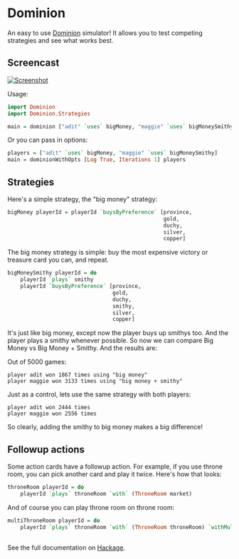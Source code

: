 # Dominion

An easy to use [Dominion](http://en.wikipedia.org/wiki/Dominion_\(card_game\)) simulator! It allows you to test competing strategies and see what works best.

## Screencast

[![Screenshot](http://static.adit.io/dominion_screencast.png)](https://vimeo.com/84722179)

Usage:

```haskell
import Dominion
import Dominion.Strategies

main = dominion ["adit" `uses` bigMoney, "maggie" `uses` bigMoneySmithy]
```

Or you can pass in options:

```haskell
players = ["adit" `uses` bigMoney, "maggie" `uses` bigMoneySmithy]
main = dominionWithOpts [Log True, Iterations 1] players
```

## Strategies

Here's a simple strategy, the "big money" strategy:

```haskell
bigMoney playerId = playerId `buysByPreference` [province,
                                                 gold,
                                                 duchy,
                                                 silver,
                                                 copper]
```

The big money strategy is simple: buy the most expensive victory or treasure card you can, and repeat.

```haskell
bigMoneySmithy playerId = do
    playerId `plays` smithy
    playerId `buysByPreference` [province,
                                 gold,
                                 duchy,
                                 smithy,
                                 silver,
                                 copper]
```

It's just like big money, except now the player buys up smithys too. And the player plays a smithy whenever possible. So now we can compare Big Money vs Big Money + Smithy. And the results are:

Out of 5000 games:

    player adit won 1867 times using "big money"
    player maggie won 3133 times using "big money + smithy"

Just as a control, lets use the same strategy with both players:

    player adit won 2444 times
    player maggie won 2556 times

So clearly, adding the smithy to big money makes a big difference!

## Followup actions

Some action cards have a followup action. For example, if you use throne room, you can pick another card and play it twice. Here's how that looks:

```haskell
throneRoom playerId = do
    playerId `plays` throneRoom `with` (ThroneRoom market)
```

And of course you can play throne room on throne room:

```haskell
multiThroneRoom playerId = do
    playerId `plays` throneRoom `with` (ThroneRoom throneRoom) `withMulti` [ThroneRoom market,
                                                                            ThroneRoom market]
```

See the full documentation on [Hackage](http://hackage.haskell.org/package/dominion).
